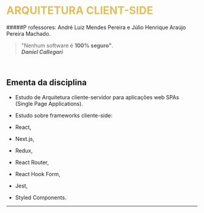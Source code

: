 
<h1 style="color: #E1BE5A;">ARQUITETURA  CLIENT-SIDE</h1>

#####P rofessores: André Luiz Mendes Pereira e Júlio Henrique Araújo Pereira Machado.


>"Nenhum software é **100% seguro"**. <br>
>**<i>Daniel Callegari</i>**

<br>

## Ementa da disciplina

- Estudo de Arquitetura cliente-servidor para aplicações web SPAs (Single Page Applications).

- Estudo sobre frameworks cliente-side:
- React,
- Next.js,
- Redux,
- React Router,
- React Hook Form,
- Jest,
- Styled Components.

------------

